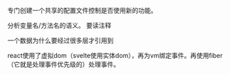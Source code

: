 专门创建一个共享的配置文件控制是否使用新的功能。

分析变量名/方法名的语义。
要读注释

一个数据为什么要经过很多层才引用到

react使用了虚拟dom（svelte使用实体dom），再为vm绑定事件。再使用fiber（它就是处理事件优先级的）处理事件。